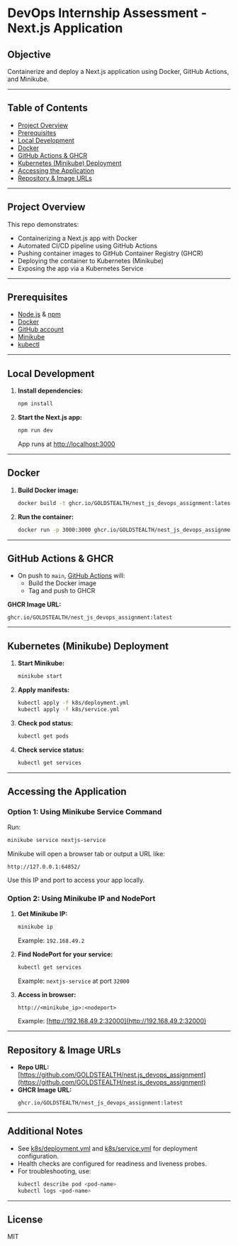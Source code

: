 # DevOps Internship Assessment - Next.js Application

## Objective

Containerize and deploy a Next.js application using Docker, GitHub Actions, and Minikube.

---

## Table of Contents

- [Project Overview](#project-overview)
- [Prerequisites](#prerequisites)
- [Local Development](#local-development)
- [Docker](#docker)
- [GitHub Actions & GHCR](#github-actions--ghcr)
- [Kubernetes (Minikube) Deployment](#kubernetes-minikube-deployment)
- [Accessing the Application](#accessing-the-application)
- [Repository & Image URLs](#repository--image-urls)

---

## Project Overview

This repo demonstrates:
- Containerizing a Next.js app with Docker
- Automated CI/CD pipeline using GitHub Actions
- Pushing container images to GitHub Container Registry (GHCR)
- Deploying the container to Kubernetes (Minikube)
- Exposing the app via a Kubernetes Service

---

## Prerequisites

- [Node.js](https://nodejs.org/) & [npm](https://www.npmjs.com/)
- [Docker](https://www.docker.com/)
- [GitHub account](https://github.com/)
- [Minikube](https://minikube.sigs.k8s.io/docs/)
- [kubectl](https://kubernetes.io/docs/tasks/tools/)

---

## Local Development

1. **Install dependencies:**
   ```sh
   npm install
   ```

2. **Start the Next.js app:**
   ```sh
   npm run dev
   ```
   App runs at [http://localhost:3000](http://localhost:3000)

---

## Docker

1. **Build Docker image:**
   ```sh
   docker build -t ghcr.io/GOLDSTEALTH/nest_js_devops_assignment:latest .
   ```

2. **Run the container:**
   ```sh
   docker run -p 3000:3000 ghcr.io/GOLDSTEALTH/nest_js_devops_assignment:latest
   ```

---

## GitHub Actions & GHCR

- On push to `main`, [GitHub Actions](.github/workflows/) will:
  - Build the Docker image
  - Tag and push to GHCR

**GHCR Image URL:**  
```
ghcr.io/GOLDSTEALTH/nest_js_devops_assignment:latest
```

---

## Kubernetes (Minikube) Deployment

1. **Start Minikube:**
   ```sh
   minikube start
   ```

2. **Apply manifests:**
   ```sh
   kubectl apply -f k8s/deployment.yml
   kubectl apply -f k8s/service.yml
   ```

3. **Check pod status:**
   ```sh
   kubectl get pods
   ```

4. **Check service status:**
   ```sh
   kubectl get services
   ```

---

## Accessing the Application

### Option 1: Using Minikube Service Command

Run:
```sh
minikube service nextjs-service
```
Minikube will open a browser tab or output a URL like:
```
http://127.0.0.1:64852/
```
Use this IP and port to access your app locally.

### Option 2: Using Minikube IP and NodePort

1. **Get Minikube IP:**
   ```sh
   minikube ip
   ```
   Example: `192.168.49.2`

2. **Find NodePort for your service:**
   ```sh
   kubectl get services
   ```
   Example: `nextjs-service` at port `32000`

3. **Access in browser:**  
   ```
   http://<minikube_ip>:<nodeport>
   ```
   Example: [http://192.168.49.2:32000](http://192.168.49.2:32000)

---

## Repository & Image URLs

- **Repo URL:** [https://github.com/GOLDSTEALTH/nest.js_devops_assignment](https://github.com/GOLDSTEALTH/nest.js_devops_assignment)
- **GHCR Image URL:**  
  ```
  ghcr.io/GOLDSTEALTH/nest_js_devops_assignment:latest
  ```

---

## Additional Notes

- See [k8s/deployment.yml](k8s/deployment.yml) and [k8s/service.yml](k8s/service.yml) for deployment configuration.
- Health checks are configured for readiness and liveness probes.
- For troubleshooting, use:
  ```sh
  kubectl describe pod <pod-name>
  kubectl logs <pod-name>
  ```

---

## License

MIT